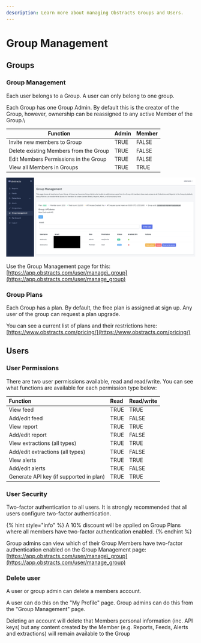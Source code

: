 ```yaml
---
description: Learn more about managing Obstracts Groups and Users.
---
```


# Group Management

## Groups

### Group Management

Each user belongs to a Group. A user can only belong to one group.

Each Group has one Group Admin. By default this is the creator of the Group, however, ownership can be reassigned to any active Member of the Group.\\

| Function                               | Admin | Member |
| -------------------------------------- | ----- | ------ |
| Invite new members to Group            | TRUE  | FALSE  |
| Delete existing Members from the Group | TRUE  | FALSE  |
| Edit Members Permissions in the Group  | TRUE  | FALSE  |
| View all Members in Groups             | TRUE  | TRUE   |

![Obstracts Group Management](../.gitbook/assets/obstracts-group-management.png)

Use the Group Management page for this: [https://app.obstracts.com/user/manage\_group](https://app.obstracts.com/user/manage_group)

### Group Plans

Each Group has a plan. By default, the free plan is assigned at sign up. Any user of the group can request a plan upgrade.

You can see a current list of plans and their restrictions here: [https://www.obstracts.com/pricing/](https://www.obstracts.com/pricing/)

## Users

### User Permissions

There are two user permissions available, read and read/write. You can see what functions are available for each permission type below:

| Function | Read | Read/write |
| :--- | :--- | :--- |
| View feed | TRUE | TRUE |
| Add/edit feed | TRUE | FALSE |
| View report | TRUE | TRUE |
| Add/edit report | TRUE | FALSE |
| View extractions \(all types\) | TRUE | TRUE |
| Add/edit extractions \(all types\) | TRUE | FALSE |
| View alerts | TRUE | TRUE |
| Add/edit alerts | TRUE | FALSE |
| Generate API key \(if supported in plan\) | TRUE | TRUE |

### User Security

Two-factor authentication to all users. It is strongly recommended that all users configure two-factor authentication.

{% hint style="info" %}
A 10% discount will be applied on Group Plans where all members have two-factor authentication enabled.
{% endhint %}

Group admins can view which of their Group Members have two-factor authentication enabled on the Group Management page: [https://app.obstracts.com/user/manage\_group](https://app.obstracts.com/user/manage_group)

### Delete user

A user or group admin can delete a members account.

A user can do this on the "My Profile" page. Group admins can do this from the "Group Management" page.

Deleting an account will delete that Members personal information \(inc. API keys\) but any content created by the Member \(e.g. Reports, Feeds, Alerts and extractions\) will remain available to the Group
